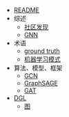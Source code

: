 * [README](网络分析/README.md)
* 综述
	* [社区发现](网络分析/社区发现.md)
	* [GNN](网络分析/GNN.md)
* 术语
	* [ground truth](网络分析/术语/ground%20truth.md)
	* [机器学习模式](网络分析/术语/ML%20pattern.md)
* 算法、模型、框架	
	* [GCN](网络分析/model/GCN.md)
	* [GraphSAGE](网络分析/model/GraphSAGE.md)
	* [GAT](网络分析/model/GAT.md)
* [DGL](网络分析/DGL/README.md)
	* [图](网络分析/DGL/图.md)
	